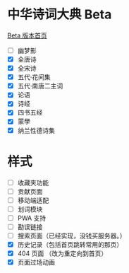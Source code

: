 # 中华诗词大典 Beta

[Beta 版本首页](https://chinese-poetry.netlify.app/)

-   [ ] 幽梦影
-   [x] 全唐诗
-   [x] 全宋诗
-   [x] 五代·花间集
-   [x] 五代·南唐二主词
-   [x] 论语
-   [x] 诗经
-   [x] 四书五经
-   [x] 蒙學
-   [x] 纳兰性德诗集

# 样式

-   [ ] 收藏夹功能
-   [ ] 贡献页面
-   [ ] 移动端适配
-   [ ] 划词模块
-   [ ] PWA 支持
-   [ ] 勘误链接
-   [ ] 搜索页面（已经实现，没钱买服务器。）
-   [x] 历史记录（包括首页跳转常用的那页）
-   [x] 404 页面 （改为重定向到首页）
-   [x] 页面过场动画
